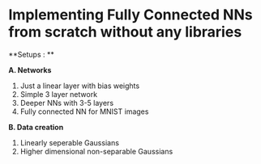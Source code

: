 # Implementing Fully Connected NNs from scratch without any libraries

**Setups : **

**A. Networks**
  1. Just a linear layer with bias weights
  2. Simple 3 layer network
  3. Deeper NNs with 3-5 layers
  4. Fully connected NN for MNIST images

**B. Data creation**
  1. Linearly seperable Gaussians
  2. Higher dimensional non-separable Gaussians


